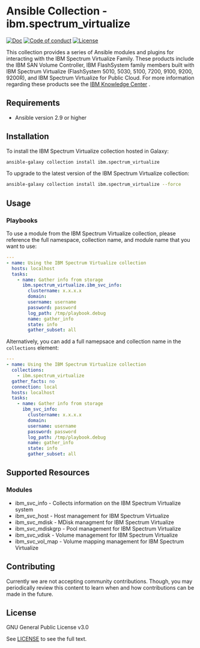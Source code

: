 # Ansible Collection - ibm.spectrum_virtualize

[![Doc](https://img.shields.io/badge/docs-latest-brightgreen.svg)](https://docs.ansible.com/ansible/latest/modules/list_of_cloud_modules.html#azure)
[![Code of conduct](https://img.shields.io/badge/code%20of%20conduct-Ansible-silver.svg)](https://docs.ansible.com/ansible/latest/community/code_of_conduct.html)
[![License](https://img.shields.io/badge/license-GPL%20v3.0-brightgreen.svg)](LICENSE)

This collection provides a series of Ansible modules and plugins for interacting with the IBM Spectrum Virtualize Family. These products include the IBM SAN Volume Controller, IBM FlashSystem family members built with IBM Spectrum Virtualize (FlashSystem 5010, 5030, 5100, 7200, 9100, 9200, 9200R), and IBM Spectrum Virtualize for Public Cloud. For more information regarding these products see the [IBM Knowledge Center](https://www.ibm.com/support/knowledgecenter/en/) .

## Requirements

- Ansible version 2.9 or higher

## Installation

To install the IBM Spectrum Virtualize collection hosted in Galaxy:

```bash
ansible-galaxy collection install ibm.spectrum_virtualize
```

To upgrade to the latest version of the IBM Spectrum Virtualize collection:

```bash
ansible-galaxy collection install ibm.spectrum_virtualize --force
```

## Usage

### Playbooks

To use a module from the IBM Spectrum Virtualize collection, please reference the full namespace, collection name, and module name that you want to use:

```yaml
---
- name: Using the IBM Spectrum Virtualize collection
  hosts: localhost
  tasks:
    - name: Gather info from storage
      ibm.spectrum_virtualize.ibm_svc_info:
        clustername: x.x.x.x
        domain:
        username: username
        password: password
        log_path: /tmp/playbook.debug
        name: gather_info
        state: info
        gather_subset: all
```

Alternatively, you can add a full namepsace and collection name in the `collections` element:

```yaml
---
- name: Using the IBM Spectrum Virtualize collection
  collections:
    - ibm.spectrum_virtualize
  gather_facts: no
  connection: local
  hosts: localhost
  tasks:
    - name: Gather info from storage
      ibm_svc_info:
        clustername: x.x.x.x
        domain:
        username: username
        password: password
        log_path: /tmp/playbook.debug
        name: gather_info
        state: info
        gather_subset: all
```

## Supported Resources

### Modules

- ibm_svc_info - Collects information on the IBM Spectrum Virtualize system
- ibm_svc_host - Host management for IBM Spectrum Virtualize
- ibm_svc_mdisk - MDisk managment for IBM Spectrum Virtualize
- ibm_svc_mdiskgrp - Pool management for IBM Spectrum Virtualize
- ibm_svc_vdisk - Volume management for IBM Spectrum Virtualize
- ibm_svc_vol_map - Volume mapping management for IBM Spectrum Virtualize

## Contributing

Currently we are not accepting community contributions.
Though, you may periodically review this content to learn when and how contributions can be made in the future.

## License

GNU General Public License v3.0

See [LICENSE](LICENSE) to see the full text.
